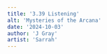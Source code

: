 ```yaml
---
title: '3.39 Listening'
alt: 'Mysteries of the Arcana'
date: '2024-10-03'
author: 'J Gray'
artist: 'Sarrah'
---
```

